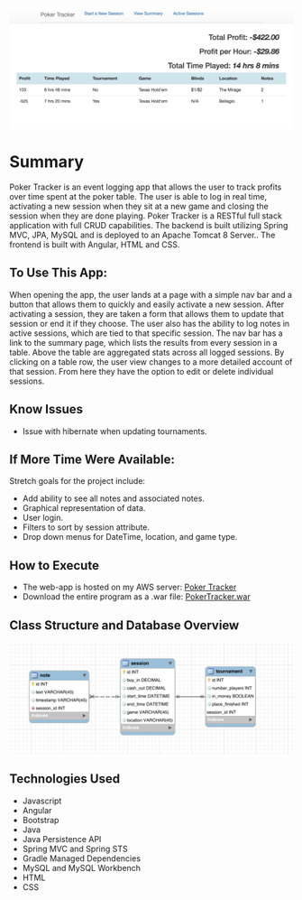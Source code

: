 <p align="center">
<img src="https://github.com/theguywhodoesthething/PokerTracker/blob/master/pokertracker.png">

# Summary
Poker Tracker is an event logging app that allows the user to track profits over time spent at the poker table. The user is able to log in real time, activating a new session when they sit at a new game and closing the session when they are done playing. Poker Tracker is a RESTful full stack application with full CRUD capabilities. The backend is built utilizing Spring MVC, JPA, MySQL and is deployed to an Apache Tomcat 8 Server.. The frontend is built with Angular, HTML and CSS.

## To Use This App:
When opening the app, the user lands at a page with a simple nav bar and a button that allows them to quickly and easily activate a new session. After activating a session, they are taken a form that allows them to update that session or end it if they choose. The user also has the ability to log notes in active sessions, which are tied to that specific session. The nav bar has a link to the summary page, which lists the results from every session in a table. Above the table are aggregated stats across all logged sessions. By clicking on a table row, the user view changes to a more detailed account of that session. From here they have the option to edit or delete individual sessions.

## Know Issues
- Issue with hibernate when updating tournaments.

## If More Time Were Available:
  Stretch goals for the project include:
  - Add ability to see all notes and associated notes.
  - Graphical representation of data.
  - User login.
  - Filters to sort by session attribute.
  - Drop down menus for DateTime, location, and game type.

## How to Execute
- The web-app is hosted on my AWS server:
<a href="http://52.34.71.100:8080/PokerTracker/#/">Poker Tracker</a>
- Download the entire program as a .war file:
<a href="https://github.com/theguywhodoesthething/PokerTracker/blob/master/PokerTracker.war">PokerTracker.war</a>

## Class Structure and Database Overview

<p align="center">
<img src="https://github.com/theguywhodoesthething/PokerTracker/blob/master/schema.png">

## Technologies Used
- Javascript
- Angular
- Bootstrap
- Java
- Java Persistence API
- Spring MVC and Spring STS
- Gradle Managed Dependencies
- MySQL and MySQL Workbench
- HTML
- CSS
